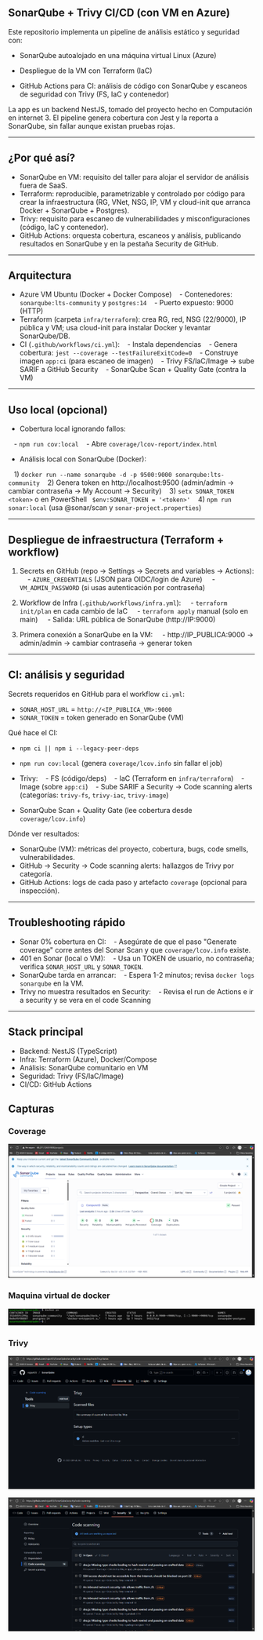 
## SonarQube + Trivy CI/CD (con VM en Azure)


Este repositorio implementa un pipeline de análisis estático y seguridad con:


- SonarQube autoalojado en una máquina virtual Linux (Azure)

- Despliegue de la VM con Terraform (IaC)

- GitHub Actions para CI: análisis de código con SonarQube y escaneos de seguridad con Trivy (FS, IaC y contenedor)

  
La app es un backend NestJS, tomado del proyecto hecho en Computación en internet 3. El pipeline genera cobertura con Jest y la reporta a SonarQube, sin fallar aunque existan pruebas rojas.


---

  

## ¿Por qué así?

- SonarQube en VM: requisito del taller para alojar el servidor de análisis fuera de SaaS.
- Terraform: reproducible, parametrizable y controlado por código para crear la infraestructura (RG, VNet, NSG, IP, VM y cloud-init que arranca Docker + SonarQube + Postgres).
- Trivy: requisito para escaneo de vulnerabilidades y misconfiguraciones (código, IaC y contenedor).
- GitHub Actions: orquesta cobertura, escaneos y análisis, publicando resultados en SonarQube y en la pestaña Security de GitHub.

  

---

## Arquitectura

- Azure VM Ubuntu (Docker + Docker Compose)
   - Contenedores: `sonarqube:lts-community` y `postgres:14`
   - Puerto expuesto: 9000 (HTTP)
- Terraform (carpeta `infra/terraform`): crea RG, red, NSG (22/9000), IP pública y VM; usa cloud-init para instalar Docker y levantar SonarQube/DB.
- CI (`.github/workflows/ci.yml`):
   - Instala dependencias
   - Genera cobertura: `jest --coverage --testFailureExitCode=0`
   - Construye imagen `app:ci` (para escaneo de imagen)
   - Trivy FS/IaC/Image → sube SARIF a GitHub Security
   - SonarQube Scan + Quality Gate (contra la VM)

  

---

  

## Uso local (opcional)
- Cobertura local ignorando fallos:

   - `npm run cov:local`
   - Abre `coverage/lcov-report/index.html`

- Análisis local con SonarQube (Docker):

   1) `docker run --name sonarqube -d -p 9500:9000 sonarqube:lts-community`
   2) Genera token en http://localhost:9500 (admin/admin → cambiar contraseña → My Account → Security)
   3) `setx SONAR_TOKEN <token>` o en PowerShell ` $env:SONAR_TOKEN = '<token>'`
   4) `npm run sonar:local` (usa @sonar/scan y `sonar-project.properties`)

---  

## Despliegue de infraestructura (Terraform + workflow)

  

1) Secrets en GitHub (repo → Settings → Secrets and variables → Actions):
    - `AZURE_CREDENTIALS` (JSON para OIDC/login de Azure)
    - `VM_ADMIN_PASSWORD` (si usas autenticación por contraseña)

2) Workflow de Infra (`.github/workflows/infra.yml`):
    - `terraform init/plan` en cada cambio de IaC
    - `terraform apply` manual (solo en main)
    - Salida: URL pública de SonarQube (http://IP:9000)

  
3) Primera conexión a SonarQube en la VM:
    - http://IP_PUBLICA:9000 → admin/admin → cambiar contraseña → generar token


---

## CI: análisis y seguridad
Secrets requeridos en GitHub para el workflow `ci.yml`:

- `SONAR_HOST_URL` = `http://<IP_PUBLICA_VM>:9000`
- `SONAR_TOKEN` = token generado en SonarQube (VM)

  

Qué hace el CI:

- `npm ci || npm i --legacy-peer-deps`
- `npm run cov:local` (genera `coverage/lcov.info` sin fallar el job)

- Trivy:
   - FS (código/deps)
   - IaC (Terraform en `infra/terraform`)
   - Image (sobre `app:ci`)
   - Sube SARIF a Security → Code scanning alerts (categorías: `trivy-fs`, `trivy-iac`, `trivy-image`)
- SonarQube Scan + Quality Gate (lee cobertura desde `coverage/lcov.info`)

  

Dónde ver resultados:
- SonarQube (VM): métricas del proyecto, cobertura, bugs, code smells, vulnerabilidades.
- GitHub → Security → Code scanning alerts: hallazgos de Trivy por categoría.
- GitHub Actions: logs de cada paso y artefacto `coverage` (opcional para inspección).

  

---

  

## Troubleshooting rápido

- Sonar 0% cobertura en CI:
   - Asegúrate de que el paso "Generate coverage" corre antes del Sonar Scan y que `coverage/lcov.info` existe.
- 401 en Sonar (local o VM):
   - Usa un TOKEN de usuario, no contraseña; verifica `SONAR_HOST_URL` y `SONAR_TOKEN`.
- SonarQube tarda en arrancar:
   - Espera 1-2 minutos; revisa `docker logs sonarqube` en la VM.
- Trivy no muestra resultados en Security:
   - Revisa el run de Actions e ir a security y se vera en el code Scanning
  

---

  

## Stack principal

- Backend: NestJS (TypeScript)
- Infra: Terraform (Azure), Docker/Compose
- Análisis: SonarQube comunitario en VM
- Seguridad: Trivy (FS/IaC/Image)
- CI/CD: GitHub Actions



## Capturas

### Coverage
![Funcionamiento del analis del proyecto](images/image1.png)



### Maquina virtual de docker
![Docker en la maquina virtual](images/image2.png)


### Trivy

![alt text](images/image3.png)

![alt text](images/image4.png)